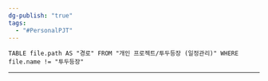```yaml
---
dg-publish: "true"
tags:
  - "#PersonalPJT"
---
```


```dataview
TABLE file.path AS "경로" FROM "개인 프로젝트/투두등장 (일정관리)" WHERE file.name != "투두등장"
```

---